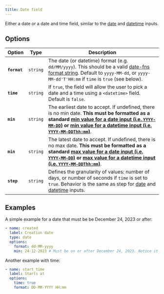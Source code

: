 ```yaml
---
title: Date field
---
```


Either a date or a date and time field, similar to the [date](ttps://developer.mozilla.org/en-US/docs/Web/HTML/Element/input/date) and [datetime](https://developer.mozilla.org/en-US/docs/Web/HTML/Element/input/datetime-local) inputs.

## Options

| Option | Type | Description |
| - | - | - |
| **`format`** | `string` | The date (or datetime) format (e.g. `dd/MM/yyyy`). This should be a valid [date-fns format string](https://date-fns.org/v3.6.0/docs/format). Default to `yyyy-MM-dd`, or `yyyy-MM-dd'T'HH:mm` if `time` is `true` (see below). |
| **`time`** | `string` | If `true`, the field will allow the user to pick a date and a time using a `<datetime>` field. Default is `false`. |
| **`min`** | `string` | The earliest date to accept. If undefined, there is no min date. **This must be formatted as a standard [min value for a date input (i.e. `YYYY-MM-DD`)](https://developer.mozilla.org/en-US/docs/Web/HTML/Element/input/date#min) or [min value for a datetime input (i.e. `YYYY-MM-DDThh:mm`)](https://developer.mozilla.org/en-US/docs/Web/HTML/Element/input/datetime-local#min)**. |
| **`min`** | `string` | The latest date to accept. If undefined, there is no max date. **This must be formatted as a standard [max value for a date input (i.e. `YYYY-MM-DD`)](https://developer.mozilla.org/en-US/docs/Web/HTML/Element/input/date#max) or [max value for a datetime input (i.e. `YYYY-MM-DDThh:mm`)](https://developer.mozilla.org/en-US/docs/Web/HTML/Element/input/datetime-local#max)**. |
| **`step`** | `string` | Defines the granularity of values: number of days, or number of seconds if `time` is set to `true`. Behavior is the same as step for [date](https://developer.mozilla.org/en-US/docs/Web/HTML/Element/input/date) and [datetime](https://developer.mozilla.org/en-US/docs/Web/HTML/Element/input/datetime-local) inputs. |

## Examples

A simple example for a date that must be be December 24, 2023 or after:

```yaml
- name: created
  label: Creation date
  type: date
  options:
    format: dd-MM-yyyy
    min: 24-12-2023 # Must be on or after December 24, 2023. Notice it uses the format defined above.
```

Another example with time:

```yaml
- name: start_time
  label: Starts at 
  options:
    time: true
    format: DD-MM-YYYY HH:mm
```
